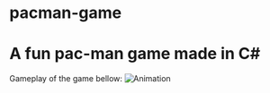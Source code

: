 # pacman-game
# A fun pac-man game made in C#

Gameplay of the game bellow: 
![Animation](https://github.com/mladbago/pacman-game/assets/102295919/0cac0dbf-9f24-4abc-8a52-04a6715afe6d)
